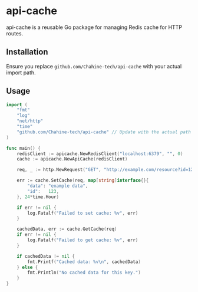 # api-cache

api-cache is a reusable Go package for managing Redis cache for HTTP routes.

## Installation

Ensure you replace `github.com/Chahine-tech/api-cache` with your actual import path.

## Usage

```go
import (
    "fmt"
    "log"
    "net/http"
    "time"
    "github.com/Chahine-tech/api-cache" // Update with the actual path of your module
)

func main() {
    redisClient := apicache.NewRedisClient("localhost:6379", "", 0)
    cache := apicache.NewApiCache(redisClient)

    req, _ := http.NewRequest("GET", "http://example.com/resource?id=123", nil)

    err := cache.SetCache(req, map[string]interface{}{
        "data": "example data",
        "id":   123,
    }, 24*time.Hour)

    if err != nil {
        log.Fatalf("Failed to set cache: %v", err)
    }

    cachedData, err := cache.GetCache(req)
    if err != nil {
        log.Fatalf("Failed to get cache: %v", err)
    }

    if cachedData != nil {
        fmt.Printf("Cached data: %v\n", cachedData)
    } else {
        fmt.Println("No cached data for this key.")
    }
}

```